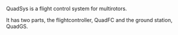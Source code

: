 QuadSys is a flight control system for multirotors.

It has two parts, the flightcontroller, QuadFC and the ground station, QuadGS.
